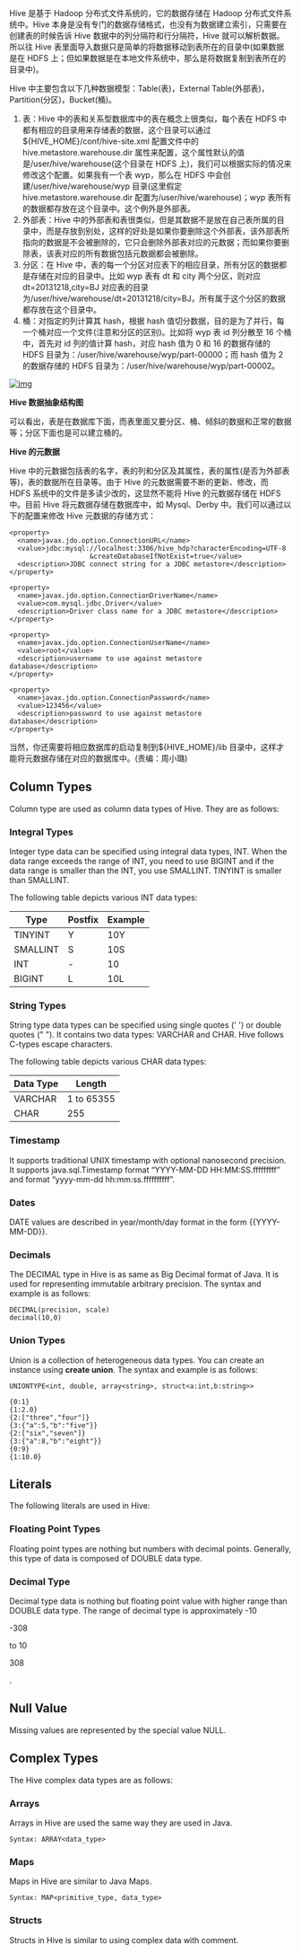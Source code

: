 Hive 是基于 Hadoop 分布式文件系统的，它的数据存储在 Hadoop 分布式文件系统中。Hive 本身是没有专门的数据存储格式，也没有为数据建立索引，只需要在创建表的时候告诉 Hive 数据中的列分隔符和行分隔符，Hive 就可以解析数据。所以往 Hive 表里面导入数据只是简单的将数据移动到表所在的目录中(如果数据是在 HDFS 上；但如果数据是在本地文件系统中，那么是将数据复制到表所在的目录中)。

Hive 中主要包含以下几种数据模型：Table(表)，External Table(外部表)，Partition(分区)，Bucket(桶)。

1. 表：Hive 中的表和关系型数据库中的表在概念上很类似，每个表在 HDFS 中都有相应的目录用来存储表的数据，这个目录可以通过\${HIVE_HOME}/conf/hive-site.xml 配置文件中的 hive.metastore.warehouse.dir 属性来配置，这个属性默认的值是/user/hive/warehouse(这个目录在 HDFS 上)，我们可以根据实际的情况来修改这个配置。如果我有一个表 wyp，那么在 HDFS 中会创建/user/hive/warehouse/wyp 目录(这里假定 hive.metastore.warehouse.dir 配置为/user/hive/warehouse)；wyp 表所有的数据都存放在这个目录中。这个例外是外部表。
2. 外部表：Hive 中的外部表和表很类似，但是其数据不是放在自己表所属的目录中，而是存放到别处，这样的好处是如果你要删除这个外部表，该外部表所指向的数据是不会被删除的，它只会删除外部表对应的元数据；而如果你要删除表，该表对应的所有数据包括元数据都会被删除。
3. 分区：在 Hive 中，表的每一个分区对应表下的相应目录，所有分区的数据都是存储在对应的目录中。比如 wyp 表有 dt 和 city 两个分区，则对应 dt=20131218,city=BJ 对应表的目录为/user/hive/warehouse/dt=20131218/city=BJ，所有属于这个分区的数据都存放在这个目录中。
4. 桶：对指定的列计算其 hash，根据 hash 值切分数据，目的是为了并行，每一个桶对应一个文件(注意和分区的区别)。比如将 wyp 表 id 列分散至 16 个桶中，首先对 id 列的值计算 hash，对应 hash 值为 0 和 16 的数据存储的 HDFS 目录为：/user/hive/warehouse/wyp/part-00000；而 hash 值为 2 的数据存储的 HDFS 目录为：/user/hive/warehouse/wyp/part-00002。

[![img](http://cms.csdnimg.cn/article/201401/07/52cc1d1ae43c5_middle.jpg?_=62794)](http://cms.csdnimg.cn/article/201401/07/52cc1d1ae43c5.jpg)

**Hive 数据抽象结构图**

可以看出，表是在数据库下面，而表里面又要分区、桶、倾斜的数据和正常的数据等；分区下面也是可以建立桶的。

**Hive 的元数据**

Hive 中的元数据包括表的名字，表的列和分区及其属性，表的属性(是否为外部表等)，表的数据所在目录等。由于 Hive 的元数据需要不断的更新、修改，而 HDFS 系统中的文件是多读少改的，这显然不能将 Hive 的元数据存储在 HDFS 中。目前 Hive 将元数据存储在数据库中，如 Mysql、Derby 中。我们可以通过以下的配置来修改 Hive 元数据的存储方式：

```
<property>
  <name>javax.jdo.option.ConnectionURL</name>
  <value>jdbc:mysql://localhost:3306/hive_hdp?characterEncoding=UTF-8
                    &createDatabaseIfNotExist=true</value>
  <description>JDBC connect string for a JDBC metastore</description>
</property>

<property>
  <name>javax.jdo.option.ConnectionDriverName</name>
  <value>com.mysql.jdbc.Driver</value>
  <description>Driver class name for a JDBC metastore</description>
</property>

<property>
  <name>javax.jdo.option.ConnectionUserName</name>
  <value>root</value>
  <description>username to use against metastore database</description>
</property>

<property>
  <name>javax.jdo.option.ConnectionPassword</name>
  <value>123456</value>
  <description>password to use against metastore database</description>
</property>
```

当然，你还需要将相应数据库的启动复制到\${HIVE_HOME}/lib 目录中，这样才能将元数据存储在对应的数据库中。(责编：周小璐)

## Column Types

Column type are used as column data types of Hive. They are as follows:

### Integral Types

Integer type data can be specified using integral data types, INT. When the data range exceeds the range of INT, you need to use BIGINT and if the data range is smaller than the INT, you use SMALLINT. TINYINT is smaller than SMALLINT.

The following table depicts various INT data types:

| Type     | Postfix | Example |
| -------- | ------- | ------- |
| TINYINT  | Y       | 10Y     |
| SMALLINT | S       | 10S     |
| INT      | -       | 10      |
| BIGINT   | L       | 10L     |

### String Types

String type data types can be specified using single quotes (' ') or double quotes (" "). It contains two data types: VARCHAR and CHAR. Hive follows C-types escape characters.

The following table depicts various CHAR data types:

| Data Type | Length     |
| --------- | ---------- |
| VARCHAR   | 1 to 65355 |
| CHAR      | 255        |

### Timestamp

It supports traditional UNIX timestamp with optional nanosecond precision. It supports java.sql.Timestamp format “YYYY-MM-DD HH:MM:SS.fffffffff” and format “yyyy-mm-dd hh:mm:ss.ffffffffff”.

### Dates

DATE values are described in year/month/day format in the form {{YYYY-MM-DD}}.

### Decimals

The DECIMAL type in Hive is as same as Big Decimal format of Java. It is used for representing immutable arbitrary precision. The syntax and example is as follows:

```
DECIMAL(precision, scale)
decimal(10,0)
```

### Union Types

Union is a collection of heterogeneous data types. You can create an instance using **create union**. The syntax and example is as follows:

```
UNIONTYPE<int, double, array<string>, struct<a:int,b:string>>

{0:1}
{1:2.0}
{2:["three","four"]}
{3:{"a":5,"b":"five"}}
{2:["six","seven"]}
{3:{"a":8,"b":"eight"}}
{0:9}
{1:10.0}
```

## Literals

The following literals are used in Hive:

### Floating Point Types

Floating point types are nothing but numbers with decimal points. Generally, this type of data is composed of DOUBLE data type.

### Decimal Type

Decimal type data is nothing but floating point value with higher range than DOUBLE data type. The range of decimal type is approximately -10

-308

to 10

308

.

## Null Value

Missing values are represented by the special value NULL.

## Complex Types

The Hive complex data types are as follows:

### Arrays

Arrays in Hive are used the same way they are used in Java.

```
Syntax: ARRAY<data_type>
```

### Maps

Maps in Hive are similar to Java Maps.

```
Syntax: MAP<primitive_type, data_type>
```

### Structs

Structs in Hive is similar to using complex data with comment.
